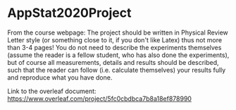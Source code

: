 # AppStat2020Project

From the course webpage: The project should be written in Physical Review Letter style (or something close to it, if you don't like Latex) thus not more than 3-4 pages! You do not need to describe the experiments themselves (assume the reader is a fellow student, who has also done the experiments), but of course all measurements, details and results should be described, such that the reader can follow (i.e. calculate themselves) your results fully and reproduce what you have done.

Link to the overleaf document: https://www.overleaf.com/project/5fc0cbdbca7b8a18ef878990
